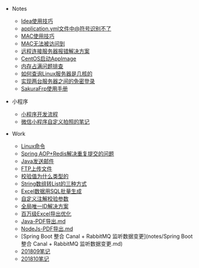 + Notes
  - [Idea使用技巧](notes/idea_skills.md)
  - [application.yml文件中@符号识别不了](notes/application.yml文件中@符号识别不了.md)
  - [MAC使用技巧](notes/mac_skills.md)
  - [MAC无法被访问到](notes/mac无法被访问到.md)
  - [远程连接服务器报错解决方案](notes/远程连接服务器报错解决方案.md)
  - [CentOS启动AppImage](notes/CentOS启动AppImage.md)
  - [内存占满问题排查](notes/内存占满问题排查.md)
  - [如何查询Linux服务器是几核的](notes/如何查询Linux服务器是几核的.md)
  - [实现两台服务器之间的免密登录](notes/实现两台服务器之间的免密登录.md)
  - [SakuraFrp使用手册](notes/SakuraFrp使用手册.md)
  
+ 小程序
  - [小程序开发流程](notes/miniprogram/小程序开发流程.md)
  - [微信小程序自定义拍照的笔记](notes/miniprogram/微信小程序自定义拍照的笔记.md)
  
+ Work
  - [Linux命令](notes/linux.md)
  - [Spring AOP+Redis解决重复提交的问题](notes/repeat_submit.md)
  - [Java发送邮件](notes/send_email.md)
  - [FTP上传文件](notes/FTP上传文件.md) 
  - [校验值为什么类型的](notes/verify_value.md)
  - [String数组转List的三种方式](notes/String数组转List的三种方式.md)
  - [Excel数据用SQL批量生成](notes/Excel数据用SQL批量生成.md)
  - [自定义注解校验参数](notes/自定义注解校验参数.md)
  - [全局唯一ID解决方案](notes/全局唯一ID解决方案.md)
  - [百万级Excel导出优化](notes/百万级Excel导出优化.md)
  - [Java-PDF导出.md](notes/Java-PDF导出.md)
  - [NodeJs-PDF导出.md](notes/NodeJs-PDF导出.md)
  - [Spring Boot 整合 Canal + RabbitMQ 监听数据变更](notes/Spring Boot 整合 Canal + RabbitMQ 监听数据变更.md)
  - [201809笔记](notes/201809笔记.md)
  - [201810笔记](notes/201810笔记.md)
